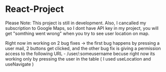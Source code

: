 # React-Project

Please Note:
This project is still in development.
Also, I cancalled my subscription to Google Maps, so I dont have API key in my project,
you will get "somthing went wrong" when you try to see user location on map.

Right now im working on 2 bug fixes -> the first bug happens by pressing a user mail, 2 buttons get clicked, and the other bug fix is giving a permission access to the following URL - /user/:someusername
becuse right now its working only by pressing the user in the table ( I used useLocation and useNavigate )

